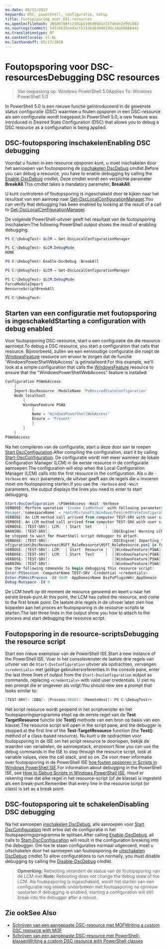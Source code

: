 ```yaml
---
ms.date: 06/12/2017
keywords: DSC, powershell, configuratie, setup
title: Foutopsporing voor DSC-resources
ms.openlocfilehash: 30d49768fc2301b5306d0001e157d60e2e991883
ms.sourcegitcommit: 54534635eedacf531d8d6344019dc16a50b8b441
ms.translationtype: MT
ms.contentlocale: nl-NL
ms.lasthandoff: 05/17/2018
---
```

# <a name="debugging-dsc-resources"></a><span data-ttu-id="971d1-103">Foutopsporing voor DSC-resources</span><span class="sxs-lookup"><span data-stu-id="971d1-103">Debugging DSC resources</span></span>

> <span data-ttu-id="971d1-104">Van toepassing op: Windows PowerShell 5.0</span><span class="sxs-lookup"><span data-stu-id="971d1-104">Applies To: Windows PowerShell 5.0</span></span>

<span data-ttu-id="971d1-105">In PowerShell 5.0 is een nieuwe functie geïntroduceerd in de gewenste status configuratie (DSC) waarmee u fouten opsporen in een DSC-resource als een configuratie wordt toegepast.</span><span class="sxs-lookup"><span data-stu-id="971d1-105">In PowerShell 5.0, a new feature was introduced in Desired State Configuraiton (DSC) that allows you to debug a DSC resource as a configuration is being applied.</span></span>

## <a name="enabling-dsc-debugging"></a><span data-ttu-id="971d1-106">DSC-foutopsporing inschakelen</span><span class="sxs-lookup"><span data-stu-id="971d1-106">Enabling DSC debugging</span></span>
<span data-ttu-id="971d1-107">Voordat u fouten in een resource opsporen kunt, u moet inschakelen door het aanroepen van foutopsporing de [inschakelen DscDebug](https://technet.microsoft.com/library/mt517870.aspx) cmdlet.</span><span class="sxs-lookup"><span data-stu-id="971d1-107">Before you can debug a resource, you have to enable debugging by calling the [Enable-DscDebug](https://technet.microsoft.com/library/mt517870.aspx) cmdlet.</span></span>
<span data-ttu-id="971d1-108">Deze cmdlet wordt een verplichte parameter **BreakAll**.</span><span class="sxs-lookup"><span data-stu-id="971d1-108">This cmdlet takes a mandatory parameter, **BreakAll**.</span></span>

<span data-ttu-id="971d1-109">U kunt controleren of foutopsporing is ingeschakeld door te kijken naar het resultaat van een aanroep naar [Get-DscLocalConfigurationManager](https://technet.microsoft.com/library/dn407378.aspx).</span><span class="sxs-lookup"><span data-stu-id="971d1-109">You can verify that debugging has been enabled by looking at the result of a call to [Get-DscLocalConfigurationManager](https://technet.microsoft.com/library/dn407378.aspx).</span></span>

<span data-ttu-id="971d1-110">De volgende PowerShell-uitvoer geeft het resultaat van de foutopsporing inschakelen:</span><span class="sxs-lookup"><span data-stu-id="971d1-110">The following PowerShell output shows the result of enabling debugging:</span></span>


```powershell
PS C:\DebugTest> $LCM = Get-DscLocalConfigurationManager

PS C:\DebugTest> $LCM.DebugMode
NONE

PS C:\DebugTest> Enable-DscDebug -BreakAll

PS C:\DebugTest> $LCM = Get-DscLocalConfigurationManager

PS C:\DebugTest> $LCM.DebugMode
ForceModuleImport
ResourceScriptBreakAll

PS C:\DebugTest>
```


## <a name="starting-a-configuration-with-debug-enabled"></a><span data-ttu-id="971d1-111">Starten van een configuratie met foutopsporing is ingeschakeld</span><span class="sxs-lookup"><span data-stu-id="971d1-111">Starting a configuration with debug enabled</span></span>
<span data-ttu-id="971d1-112">Voor foutopsporing DSC-resource, start u een configuratie die die resource aanroept.</span><span class="sxs-lookup"><span data-stu-id="971d1-112">To debug a DSC resource, you start a configuration that calls that resource.</span></span>
<span data-ttu-id="971d1-113">Bijvoorbeeld, zullen we een eenvoudige configuratie die roept de [WindowsFeature](windowsfeatureResource.md) resource om ervoor te zorgen dat de functie 'WindowsPowerShellWebAccess' is geïnstalleerd:</span><span class="sxs-lookup"><span data-stu-id="971d1-113">For this example, we'll look at a simple configuration that calls the [WindowsFeature](windowsfeatureResource.md) resource to ensure that the "WindowsPowerShellWebAccess" feature is installed:</span></span>

```powershell
Configuration PSWebAccess
    {
    Import-DscResource -ModuleName 'PsDesiredStateConfiguration'
    Node localhost
        {
        WindowsFeature PSWA
            {
            Name = 'WindowsPowerShellWebAccess'
            Ensure = 'Present'
            }
        }
    }
PSWebAccess
```
<span data-ttu-id="971d1-114">Na het compileren van de configuratie, start u deze door aan te roepen [Start DscConfiguration](https://technet.microsoft.com/library/dn521623.aspx).</span><span class="sxs-lookup"><span data-stu-id="971d1-114">After compiling the configuration, start it by calling [Start-DscConfiguration](https://technet.microsoft.com/library/dn521623.aspx).</span></span>
<span data-ttu-id="971d1-115">De configuratie wordt niet meer wanneer de lokale Configuration Manager (LCM) in de eerste resource in de configuratie aanroepen.</span><span class="sxs-lookup"><span data-stu-id="971d1-115">The configuration will stop when the Local Configuration Manager (LCM) calls into the first resource in the configuration.</span></span>
<span data-ttu-id="971d1-116">Als u de `-Verbose` en `-Wait` parameters, de uitvoer geeft aan de regels die u invoeren moet om foutopsporing starten.</span><span class="sxs-lookup"><span data-stu-id="971d1-116">If you use the `-Verbose` and `-Wait` parameters, the output displays the lines you need to enter to start debugging.</span></span>

```powershell
Start-DscConfiguration .\PSWebAccess -Wait -Verbose
VERBOSE: Perform operation 'Invoke CimMethod' with following parameters, ''methodName' = SendConfigurationApply,'className' = MSFT_DSCLocalConfiguration
Manager,'namespaceName' = root/Microsoft/Windows/DesiredStateConfiguration'.
VERBOSE: An LCM method call arrived from computer TEST-SRV with user sid S-1-5-21-2127521184-1604012920-1887927527-108583.
VERBOSE: An LCM method call arrived from computer TEST-SRV with user sid S-1-5-21-2127521184-1604012920-1887927527-108583.
VERBOSE: [TEST-SRV]: LCM:  [ Start  Set      ]
WARNING: [TEST-SRV]:                            [DSCEngine] Warning LCM is in Debug 'ResourceScriptBreakAll' mode.  Resource script processing will
be stopped to wait for PowerShell script debugger to attach.
VERBOSE: [TEST-SRV]:                            [DSCEngine] Importing the module C:\WINDOWS\system32\WindowsPowerShell\v1.0\Modules\PSDesiredStateCo
nfiguration\DscResources\MSFT_RoleResource\MSFT_RoleResource.psm1 in force mode.
VERBOSE: [TEST-SRV]: LCM:  [ Start  Resource ]  [[WindowsFeature]PSWA]
VERBOSE: [TEST-SRV]: LCM:  [ Start  Test     ]  [[WindowsFeature]PSWA]
VERBOSE: [TEST-SRV]:                            [[WindowsFeature]PSWA] Importing the module MSFT_RoleResource in force mode.
WARNING: [TEST-SRV]:                            [[WindowsFeature]PSWA] Resource is waiting for PowerShell script debugger to attach.
Use the following commands to begin debugging this resource script:
Enter-PSSession -ComputerName TEST-SRV -Credential <credentials>
Enter-PSHostProcess -Id 9000 -AppDomainName DscPsPluginWkr_AppDomain
Debug-Runspace -Id 9
```
<span data-ttu-id="971d1-117">De LCM heeft op dit moment de resource genoemd en keert u naar het eerste break-punt.</span><span class="sxs-lookup"><span data-stu-id="971d1-117">At this point, the LCM has called the resource, and come to the first break point.</span></span>
<span data-ttu-id="971d1-118">De laatste drie regels in de uitvoer laten zien hoe koppelen aan het proces en foutopsporing in de resource-scripts te starten.</span><span class="sxs-lookup"><span data-stu-id="971d1-118">The last three lines in the output show you how to attach to the process and start debugging the resource script.</span></span>

## <a name="debugging-the-resource-script"></a><span data-ttu-id="971d1-119">Foutopsporing in de resource-scripts</span><span class="sxs-lookup"><span data-stu-id="971d1-119">Debugging the resource script</span></span>

<span data-ttu-id="971d1-120">Start een nieuw exemplaar van de PowerShell ISE.</span><span class="sxs-lookup"><span data-stu-id="971d1-120">Start a new instance of the PowerShell ISE.</span></span>
<span data-ttu-id="971d1-121">Voer in het consolevenster de laatste drie regels van uitvoer van de `Start-DscConfiguration` uitvoer als opdrachten, vervangen `<credentials>` met geldige gebruikersreferenties.</span><span class="sxs-lookup"><span data-stu-id="971d1-121">In the console pane, enter the last three lines of output from the `Start-DscConfiguration` output as commands, replacing `<credentials>` with valid user credentials.</span></span>
<span data-ttu-id="971d1-122">U ziet nu een prompt die er ongeveer als volgt:</span><span class="sxs-lookup"><span data-stu-id="971d1-122">You should now see a prompt that looks similar to:</span></span>

```powershell
[TEST-SRV]: [DBG]: [Process:9000]: [RemoteHost]: PS C:\DebugTest>>
```

<span data-ttu-id="971d1-123">Het script resource wordt geopend in het scriptvenster en het foutopsporingsprogramma stopt op de eerste regel van de **Test TargetResource** functie (de **Test()** methode van een bron op basis van een klasse).</span><span class="sxs-lookup"><span data-stu-id="971d1-123">The resource script will open in the script pane, and the debugger is stopped at the first line of the **Test-TargetResource** function (the **Test()** method of a class-based resource).</span></span>
<span data-ttu-id="971d1-124">Nu kunt u de opdrachten voor foutopsporing in de ISE om het script resource te doorlopen, bekijk de waarden van variabelen, de aanroepstack, enzovoort.</span><span class="sxs-lookup"><span data-stu-id="971d1-124">Now you can use the debug commands in the ISE to step through the resource script, look at variable values, view the call stack, and so on.</span></span>
<span data-ttu-id="971d1-125">Zie voor meer informatie over foutopsporing in de PowerShell ISE [hoe fouten opsporen in Scripts in Windows PowerShell ISE](https://technet.microsoft.com/en-us/library/dd819480.aspx).</span><span class="sxs-lookup"><span data-stu-id="971d1-125">For information about debugging in the PowerShell ISE, see [How to Debug Scripts in Windows PowerShell ISE](https://technet.microsoft.com/en-us/library/dd819480.aspx).</span></span>
<span data-ttu-id="971d1-126">Houd er rekening mee dat elke regel in het resource-script (of de klasse) is ingesteld als een break-punt.</span><span class="sxs-lookup"><span data-stu-id="971d1-126">Remember that every line in the resource script (or class) is set as a break point.</span></span>

## <a name="disabling-dsc-debugging"></a><span data-ttu-id="971d1-127">DSC-foutopsporing uit te schakelen</span><span class="sxs-lookup"><span data-stu-id="971d1-127">Disabling DSC debugging</span></span>

<span data-ttu-id="971d1-128">Na het aanroepen [inschakelen DscDebug](https://technet.microsoft.com/library/mt517870.aspx), alle aanroepen voor [Start DscConfiguration](https://technet.microsoft.com/library/dn521623.aspx) leidt ertoe dat de configuratie in het foutopsporingsprogramma te splitsen.</span><span class="sxs-lookup"><span data-stu-id="971d1-128">After calling [Enable-DscDebug](https://technet.microsoft.com/library/mt517870.aspx), all calls to [Start-DscConfiguration](https://technet.microsoft.com/library/dn521623.aspx) will result in the configuration breaking into the debugger.</span></span> <span data-ttu-id="971d1-129">Om toe te staan configuraties normaal uitgevoerd, moet u uitschakelen door het aanroepen van foutopsporing de [uitschakelen DscDebug](https://technet.microsoft.com/en-us/library/mt517872.aspx) cmdlet.</span><span class="sxs-lookup"><span data-stu-id="971d1-129">To allow configurations to run normally, you must disable debugging by calling the [Disable-DscDebug](https://technet.microsoft.com/en-us/library/mt517872.aspx) cmdlet.</span></span>

><span data-ttu-id="971d1-130">**Opmerking:** Rebooting verandert de status van de foutopsporing van de LCM niet.</span><span class="sxs-lookup"><span data-stu-id="971d1-130">**Note:** Rebooting does not change the debug state of the LCM.</span></span> <span data-ttu-id="971d1-131">Als foutopsporing is ingeschakeld, wordt het starten van een configuratie nog steeds onderbreken met foutopsporing na opnieuw opstarten.</span><span class="sxs-lookup"><span data-stu-id="971d1-131">If debugging is enabled, starting a configuration will still break into the debugger after a reboot.</span></span>


## <a name="see-also"></a><span data-ttu-id="971d1-132">Zie ook</span><span class="sxs-lookup"><span data-stu-id="971d1-132">See Also</span></span>
- [<span data-ttu-id="971d1-133">Schrijven van een aangepaste DSC-resource met MOF</span><span class="sxs-lookup"><span data-stu-id="971d1-133">Writing a custom DSC resource with MOF</span></span>](authoringResourceMOF.md)
- [<span data-ttu-id="971d1-134">Schrijven van een aangepaste DSC-resource met PowerShell-klassen</span><span class="sxs-lookup"><span data-stu-id="971d1-134">Writing a custom DSC resource with PowerShell classes</span></span>](authoringResourceClass.md)